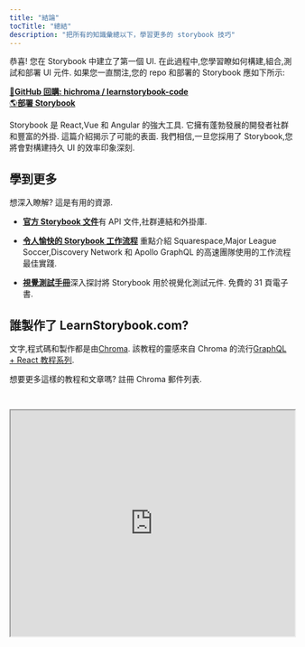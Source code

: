 ```yaml
---
title: "結論"
tocTitle: "總結"
description: "把所有的知識彙總以下，學習更多的 storybook 技巧"
---
```


恭喜! 您在 Storybook 中建立了第一個 UI. 在此過程中,您學習瞭如何構建,組合,測試和部署 UI 元件. 如果您一直關注,您的 repo 和部署的 Storybook 應如下所示:

[📕**GitHub 回購: hichroma / learnstorybook-code**](https://github.com/hichroma/learnstorybook-code)
<br/>
[🌎**部署 Storybook**](https://clever-banach-415c03.netlify.com/)

Storybook 是 React,Vue 和 Angular 的強大工具. 它擁有蓬勃發展的開發者社群和豐富的外掛. 這篇介紹揭示了可能的表面. 我們相信,一旦您採用了 Storybook,您將會對構建持久 UI 的效率印象深刻.

## 學到更多

想深入瞭解? 這是有用的資源.

- [**官方 Storybook 文件**](https://storybook.js.org/basics/introduction/)有 API 文件,社群連結和外掛庫.

- [**令人愉快的 Storybook 工作流程**](https://blog.hichroma.com/the-delightful-storybook-workflow-b322b76fd07) 重點介紹 Squarespace,Major League Soccer,Discovery Network 和 Apollo GraphQL 的高速團隊使用的工作流程最佳實踐.

- [**視覺測試手冊**](https://www.chromaticqa.com/book/visual-testing-handbook)深入探討將 Storybook 用於視覺化測試元件. 免費的 31 頁電子書.

## 誰製作了 LearnStorybook.com?

文字,程式碼和製作都是由[Chroma](http://blog.hichroma.com/). 該教程的靈感來自 Chroma 的流行[GraphQL + React 教程系列](https://blog.hichroma.com/graphql-react-tutorial-part-1-6-d0691af25858).

想要更多這樣的教程和文章嗎? 註冊 Chroma 郵件列表.

<iframe style="height:400px;width:100%;max-width:800px;margin:30px auto;" src="https://upscri.be/bface0?as_embed"></iframe>
